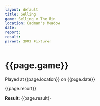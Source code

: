 ```yaml
---
layout: default
title: Selling
game: Selling v The Min
location: Cadman's Meadow
date: 
report: 
result: 
parent: 2003 Fixtures
---
```


# {{page.game}}

Played at {{page.location}} on {{page.date}}

{{page.report}}

**Result:** {{page.result}}
